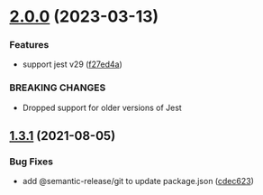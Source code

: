 # [2.0.0](https://github.com/alexandermendes/jest-page-tester/compare/v1.3.1...v2.0.0) (2023-03-13)


### Features

* support jest v29 ([f27ed4a](https://github.com/alexandermendes/jest-page-tester/commit/f27ed4a19a9e0d148ce681040bde2d561ead7723))


### BREAKING CHANGES

* Dropped support for older versions of Jest

## [1.3.1](https://github.com/alexandermendes/jest-page-tester/compare/v1.3.0...v1.3.1) (2021-08-05)


### Bug Fixes

* add @semantic-release/git to update package.json ([cdec623](https://github.com/alexandermendes/jest-page-tester/commit/cdec62341272068af80d130ec8dc51f56057a500))
